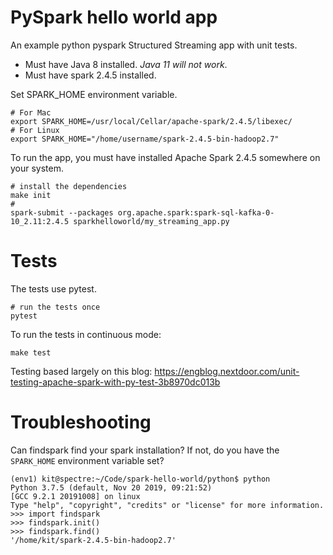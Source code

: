 # PySpark hello world app

An example python pyspark Structured Streaming app with unit tests.

- Must have Java 8 installed. *Java 11 will not work*.
- Must have spark 2.4.5 installed.

Set SPARK_HOME environment variable.

```
# For Mac
export SPARK_HOME=/usr/local/Cellar/apache-spark/2.4.5/libexec/
# For Linux
export SPARK_HOME="/home/username/spark-2.4.5-bin-hadoop2.7"
```

To run the app, you must have installed Apache Spark 2.4.5 somewhere on your system.
```
# install the dependencies
make init
# 
spark-submit --packages org.apache.spark:spark-sql-kafka-0-10_2.11:2.4.5 sparkhelloworld/my_streaming_app.py
```

# Tests

The tests use pytest.

```
# run the tests once
pytest
```

To run the tests in continuous mode:
```
make test
```

Testing based largely on this blog:
https://engblog.nextdoor.com/unit-testing-apache-spark-with-py-test-3b8970dc013b

# Troubleshooting

Can findspark find your spark installation? If not, do you have the `SPARK_HOME` environment variable set?

```
(env1) kit@spectre:~/Code/spark-hello-world/python$ python
Python 3.7.5 (default, Nov 20 2019, 09:21:52) 
[GCC 9.2.1 20191008] on linux
Type "help", "copyright", "credits" or "license" for more information.
>>> import findspark
>>> findspark.init()
>>> findspark.find()
'/home/kit/spark-2.4.5-bin-hadoop2.7'
```